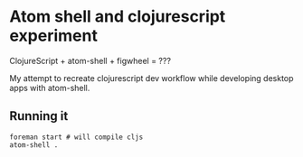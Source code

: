 # Atom shell and clojurescript experiment

ClojureScript + atom-shell + figwheel = ???

My attempt to recreate clojurescript dev workflow
while developing desktop apps with atom-shell.

## Running it

```shell
foreman start # will compile cljs
atom-shell .
```
